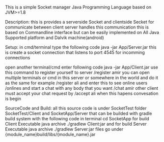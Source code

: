 This is a simple Socket manager
Java Programming Language based on JVM>=1.8

Description:
this is provides a serverside Socket and clientside Secket
for communicate between client
server handles this communication
this is based on Commandline interface
but can be easily implemented on All Java Supported platform and Dalvik machine(android)

Setup:
in cmd/terminal type the following code
java -jar App/Server.jar
this is create a socket connection that listens to port 4545 for incomming connections

open  another terminal/cmd enter following code
java -jar App/Client.jar
use this command to register yourself to server
/register amir
you can open multiple terminals or cmd in this server or somewhere in the world and do it as the same
for example 
/register ali
and enter this to see online users
/onlines 
and start a chat with any body that you want
/chat amir
other client must accept your chat request by
/accept ali
when this hapens convesation is begin

SourceCode and Build:
all this source code is under SocketTest folder
SocketTest/Client
and 
SocketApp/Server
that can be builded with gradle build system with the following code in terminal
cd SocketApp
for build Client Executable java archive
./gradlew Client:jar
and for build Server Executable java archive
./gradlew Server:jar
files go under {module_name}build/libs/{module_name}.jar